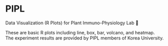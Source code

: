 # PIPL
Data Visualization (R Plots) for Plant Immuno-Physiology Lab :seedling:

These are basic R plots including line, box, bar, volcano, and heatmap. <br/>
The experiment results are provided by PIPL members of Korea University. 
